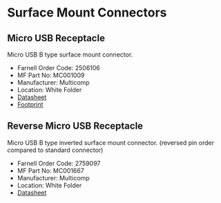 # Surface Mount Connectors

## Micro USB Receptacle
Micro USB B type surface mount connector.
* Farnell Order Code: 2506106
* MF Part No: MC001009
* Manufacturer: Multicomp
* Location: White Folder
* [Datasheet](/datasheets/MC001009.pdf)
* [Footprint](https://github.com/cl-hardware-lab/kicad-footprints/blob/master/hw_lab.pretty/MC001009.kicad_mod)

## Reverse Micro USB Receptacle
Micro USB B type inverted surface mount connector. (reversed pin order compared to standard connector)
* Farnell Order Code: 2759097
* MF Part No: MC001667
* Manufacturer: Multicomp
* Location: White Folder
* [Datasheet](/datasheets/MC001667.pdf)
